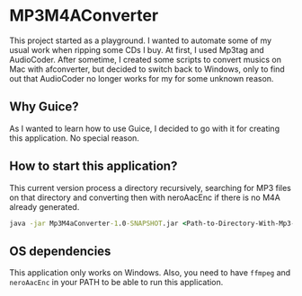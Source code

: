 # MP3M4AConverter

This project started as a playground. I wanted to automate some of my usual work when ripping some CDs I buy. At first, I used Mp3tag and AudioCoder. After sometime, I created some scripts to convert musics on Mac with afconverter, but decided to switch back to Windows, only to find out that AudioCoder no longer works for my for some unknown reason.

## Why Guice?

As I wanted to learn how to use Guice, I decided to go with it for creating this application. No special reason.

## How to start this application?

This current version process a directory recursively, searching for MP3 files on that directory and converting then with neroAacEnc if there is no M4A already generated.

```bat
java -jar Mp3M4aConverter-1.0-SNAPSHOT.jar <Path-to-Directory-With-Mp3-Files>
```

## OS dependencies

This application only works on Windows. Also, you need to have `ffmpeg` and `neroAacEnc` in your PATH to be able to run this application.